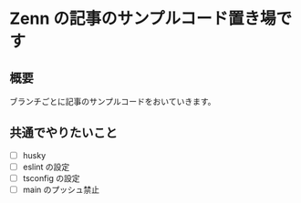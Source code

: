 # Zenn の記事のサンプルコード置き場です

## 概要

ブランチごとに記事のサンプルコードをおいていきます。

## 共通でやりたいこと

- [ ] husky
- [ ] eslint の設定
- [ ] tsconfig の設定
- [ ] main のプッシュ禁止